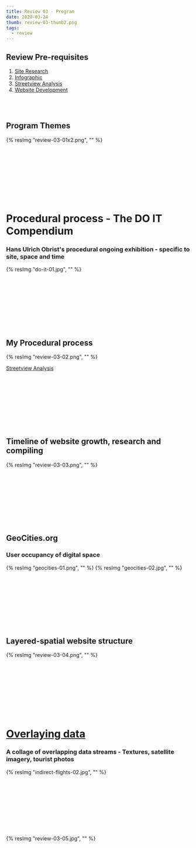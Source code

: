 ```yaml
---
title: Review 03 - Program
date: 2020-03-24
thumb: review-03-thumb2.png
tags:
  - review
---
```


## Review Pre-requisites
1. [Site Research](/logbook/san-pedro-site-research/)
1. [Infographic](/logbook/transport-infrastructure/)
1. [Streetview Analysis](/logbook/google-streetview-site-analysis/)
1. [Website Development](/logbook/website-development/)

<!-- {% resImg "sanped-worldmap.png", "" %}
{% resImg "sanped-2dmap.png", "" %}

{% resImg "ant720.gif", "" %}
{% resImg "san720.gif", "" %}

{% resImg "infographic.jpg", "" %} -->

<br><br>

## Program Themes
{% resImg "review-03-01x2.png", "" %}

<br><br><br><br><br><br><br><br>

# Procedural process - The DO IT Compendium
### Hans Ulrich Obrist's procedural ongoing exhibition - specific to site, space and time

{% resImg "do-it-01.jpg", "" %}

<br><br><br><br><br><br><br><br>

## My Procedural process
{% resImg "review-03-02.png", "" %}

[Streetview Analysis](/logbook/google-streetview-site-analysis/)

<br><br><br><br><br><br><br><br>

## Timeline of website growth, research and compiling
{% resImg "review-03-03.png", "" %}

<br><br><br><br><br><br><br><br>

## GeoCities.org
### User occupancy of digital space
{% resImg "geocities-01.png", "" %}
{% resImg "geocities-02.jpg", "" %}

<br><br><br><br><br><br><br><br>

## Layered-spatial website structure
{% resImg "review-03-04.png", "" %}

<br><br><br><br><br><br><br><br>

# [Overlaying data](http://indirect.flights/)
### A collage of overlapping data streams - Textures, satellite imagery, tourist photos

{% resImg "indirect-flights-02.jpg", "" %}

<br><br><br><br><br><br><br><br>

{% resImg "review-03-05.jpg", "" %}
